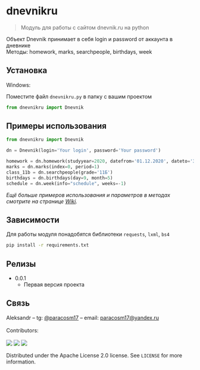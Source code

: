# dnevnikru

> Модуль для работы с сайтом dnevnik.ru на python

Объект Dnevnik принимает в себя login и password от аккаунта в дневнике <br/>
Методы: homework, marks, searchpeople, birthdays, week

## Установка

Windows:

Поместите файл ```dnevnikru.py``` в папку с вашим проектом

```python
from dnevnikru import Dnevnik
```

## Примеры использования

```python
from dnevnikru import Dnevnik

dn = Dnevnik(login='Your login', password='Your password')

homework = dn.homework(studyyear=2020, datefrom='01.12.2020', dateto='30.12.2020')
marks = dn.marks(index=0, period=1)
class_11b = dn.searchpeople(grade='11Б')
birthdays = dn.birthdays(day=9, month=5)
schedule = dn.week(info="schedule", weeks=-1)
```

_Ещё больше примеров использования и параметров в методах смотрите на странице [Wiki][wiki]._

## Зависимости

Для работы модуля понадобятся библиотеки `requests`, `lxml`, `bs4`

```cmd
pip install -r requirements.txt
```

## Релизы

* 0.0.1
  * Первая версия проекта

## Связь

Aleksandr – tg: [@paracosm17](https://t.me/paracosm17) – email: paracosm17@yandex.ru <br>
<br>
Contributors: <br>
<br>
<a href="https://github.com/paracosm17"><img src="https://avatars.githubusercontent.com/u/85677238?v=4&size=40" /></a>
<a href="https://github.com/stepanskryabin"><img src="https://avatars.githubusercontent.com/u/47498917?v=4&size=40" /></a>
<a href="https://github.com/vypivshiy"><img src="https://avatars.githubusercontent.com/u/59173419?v=4&size=40" /></a>

Distributed under the Apache License 2.0 license. See ``LICENSE`` for more information.

<!-- Markdown link & img dfn's -->
[npm-image]: https://img.shields.io/npm/v/datadog-metrics.svg?style=flat-square
[npm-url]: https://npmjs.org/package/datadog-metrics
[npm-downloads]: https://img.shields.io/npm/dm/datadog-metrics.svg?style=flat-square
[travis-image]: https://img.shields.io/travis/dbader/node-datadog-metrics/master.svg?style=flat-square
[travis-url]: https://travis-ci.org/dbader/node-datadog-metrics
[wiki]: https://github.com/paracosm17/dnevnikru/wiki
